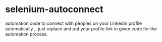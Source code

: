 # selenium-autoconnect
automation code to connect wtih peoples on your Linkedin profile automatically ,, just replace and put your profile link in given code for the automation process.
